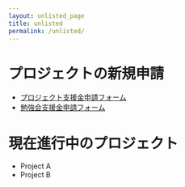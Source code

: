 ```yaml
---
layout: unlisted_page
title: unlisted
permalink: /unlisted/
---
```


# プロジェクトの新規申請
- [プロジェクト支援金申請フォーム](https://hongotechgarage.typeform.com/to/aggjBA)
- [勉強会支援金申請フォーム](https://hongotechgarage.typeform.com/to/f1MFPB)

# 現在進行中のプロジェクト

- Project A
- Project B

